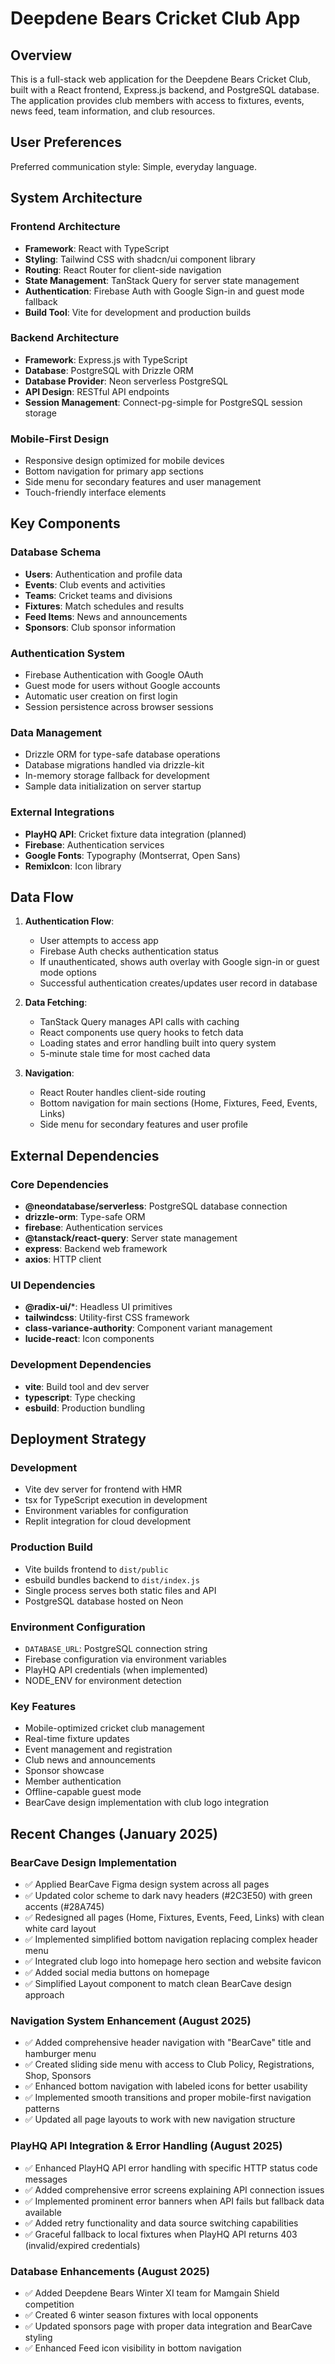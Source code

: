 # Deepdene Bears Cricket Club App

## Overview

This is a full-stack web application for the Deepdene Bears Cricket Club, built with a React frontend, Express.js backend, and PostgreSQL database. The application provides club members with access to fixtures, events, news feed, team information, and club resources.

## User Preferences

Preferred communication style: Simple, everyday language.

## System Architecture

### Frontend Architecture
- **Framework**: React with TypeScript
- **Styling**: Tailwind CSS with shadcn/ui component library
- **Routing**: React Router for client-side navigation
- **State Management**: TanStack Query for server state management
- **Authentication**: Firebase Auth with Google Sign-in and guest mode fallback
- **Build Tool**: Vite for development and production builds

### Backend Architecture
- **Framework**: Express.js with TypeScript
- **Database**: PostgreSQL with Drizzle ORM
- **Database Provider**: Neon serverless PostgreSQL
- **API Design**: RESTful API endpoints
- **Session Management**: Connect-pg-simple for PostgreSQL session storage

### Mobile-First Design
- Responsive design optimized for mobile devices
- Bottom navigation for primary app sections
- Side menu for secondary features and user management
- Touch-friendly interface elements

## Key Components

### Database Schema
- **Users**: Authentication and profile data
- **Events**: Club events and activities
- **Teams**: Cricket teams and divisions
- **Fixtures**: Match schedules and results
- **Feed Items**: News and announcements
- **Sponsors**: Club sponsor information

### Authentication System
- Firebase Authentication with Google OAuth
- Guest mode for users without Google accounts
- Automatic user creation on first login
- Session persistence across browser sessions

### Data Management
- Drizzle ORM for type-safe database operations
- Database migrations handled via drizzle-kit
- In-memory storage fallback for development
- Sample data initialization on server startup

### External Integrations
- **PlayHQ API**: Cricket fixture data integration (planned)
- **Firebase**: Authentication services
- **Google Fonts**: Typography (Montserrat, Open Sans)
- **RemixIcon**: Icon library

## Data Flow

1. **Authentication Flow**:
   - User attempts to access app
   - Firebase Auth checks authentication status
   - If unauthenticated, shows auth overlay with Google sign-in or guest mode options
   - Successful authentication creates/updates user record in database

2. **Data Fetching**:
   - TanStack Query manages API calls with caching
   - React components use query hooks to fetch data
   - Loading states and error handling built into query system
   - 5-minute stale time for most cached data

3. **Navigation**:
   - React Router handles client-side routing
   - Bottom navigation for main sections (Home, Fixtures, Feed, Events, Links)
   - Side menu for secondary features and user profile

## External Dependencies

### Core Dependencies
- **@neondatabase/serverless**: PostgreSQL database connection
- **drizzle-orm**: Type-safe ORM
- **firebase**: Authentication services
- **@tanstack/react-query**: Server state management
- **express**: Backend web framework
- **axios**: HTTP client

### UI Dependencies
- **@radix-ui/***: Headless UI primitives
- **tailwindcss**: Utility-first CSS framework
- **class-variance-authority**: Component variant management
- **lucide-react**: Icon components

### Development Dependencies
- **vite**: Build tool and dev server
- **typescript**: Type checking
- **esbuild**: Production bundling

## Deployment Strategy

### Development
- Vite dev server for frontend with HMR
- tsx for TypeScript execution in development
- Environment variables for configuration
- Replit integration for cloud development

### Production Build
- Vite builds frontend to `dist/public`
- esbuild bundles backend to `dist/index.js`
- Single process serves both static files and API
- PostgreSQL database hosted on Neon

### Environment Configuration
- `DATABASE_URL`: PostgreSQL connection string
- Firebase configuration via environment variables
- PlayHQ API credentials (when implemented)
- NODE_ENV for environment detection

### Key Features
- Mobile-optimized cricket club management
- Real-time fixture updates
- Event management and registration
- Club news and announcements
- Sponsor showcase
- Member authentication
- Offline-capable guest mode
- BearCave design implementation with club logo integration

## Recent Changes (January 2025)

### BearCave Design Implementation
- ✅ Applied BearCave Figma design system across all pages
- ✅ Updated color scheme to dark navy headers (#2C3E50) with green accents (#28A745)
- ✅ Redesigned all pages (Home, Fixtures, Events, Feed, Links) with clean white card layout
- ✅ Implemented simplified bottom navigation replacing complex header menu
- ✅ Integrated club logo into homepage hero section and website favicon
- ✅ Added social media buttons on homepage
- ✅ Simplified Layout component to match clean BearCave design approach

### Navigation System Enhancement (August 2025)
- ✅ Added comprehensive header navigation with "BearCave" title and hamburger menu
- ✅ Created sliding side menu with access to Club Policy, Registrations, Shop, Sponsors
- ✅ Enhanced bottom navigation with labeled icons for better usability
- ✅ Implemented smooth transitions and proper mobile-first navigation patterns
- ✅ Updated all page layouts to work with new navigation structure

### PlayHQ API Integration & Error Handling (August 2025)
- ✅ Enhanced PlayHQ API error handling with specific HTTP status code messages
- ✅ Added comprehensive error screens explaining API connection issues
- ✅ Implemented prominent error banners when API fails but fallback data available
- ✅ Added retry functionality and data source switching capabilities
- ✅ Graceful fallback to local fixtures when PlayHQ API returns 403 (invalid/expired credentials)

### Database Enhancements (August 2025)
- ✅ Added Deepdene Bears Winter XI team for Mamgain Shield competition
- ✅ Created 6 winter season fixtures with local opponents
- ✅ Updated sponsors page with proper data integration and BearCave styling
- ✅ Enhanced Feed icon visibility in bottom navigation